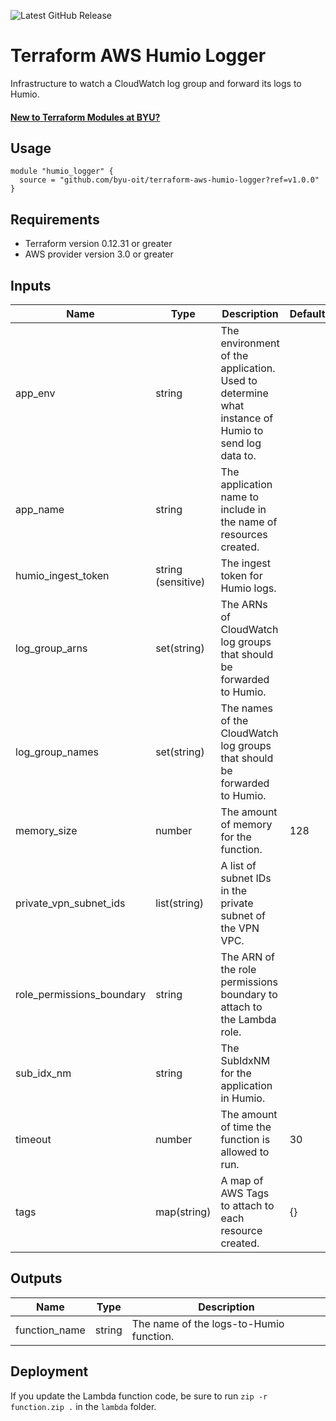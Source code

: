 ![Latest GitHub Release](https://img.shields.io/github/v/release/byu-oit/terraform-aws-humio-logger?sort=semver)

# Terraform AWS Humio Logger

Infrastructure to watch a CloudWatch log group and forward its logs to Humio.

#### [New to Terraform Modules at BYU?](https://devops.byu.edu/terraform/index.html)

## Usage

```hcl
module "humio_logger" {
  source = "github.com/byu-oit/terraform-aws-humio-logger?ref=v1.0.0"
}
```
## Requirements

* Terraform version 0.12.31 or greater
* AWS provider version 3.0 or greater

## Inputs

| Name | Type  | Description | Default |
| --- | --- | --- | --- |
| app_env | string | The environment of the application. Used to determine what instance of Humio to send log data to. |
| app_name | string | The application name to include in the name of resources created. |
| humio_ingest_token | string (sensitive) | The ingest token for Humio logs. |
| log_group_arns | set(string) | The ARNs of CloudWatch log groups that should be forwarded to Humio. |
| log_group_names | set(string) | The names of the CloudWatch log groups that should be forwarded to Humio. |
| memory_size | number | The amount of memory for the function. | 128 |
| private_vpn_subnet_ids | list(string) | A list of subnet IDs in the private subnet of the VPN VPC. |
| role_permissions_boundary | string | The ARN of the role permissions boundary to attach to the Lambda role. |
| sub_idx_nm | string | The SubIdxNM for the application in Humio. |
| timeout | number | The amount of time the function is allowed to run. | 30 |
| tags | map(string) | A map of AWS Tags to attach to each resource created. | {} |

## Outputs

| Name | Type | Description |
| ---  | ---  | --- |
| function_name | string | The name of the logs-to-Humio function. |

## Deployment

If you update the Lambda function code, be sure to run `zip -r function.zip .` in the `lambda` folder.